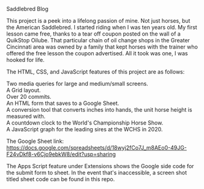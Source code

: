 Saddlebred Blog

This project is a peek into a lifelong passion of mine. Not just horses, but the American Saddlebred. I started riding when I was ten years old. My first lesson came free, thanks to a tear off coupon posted on the wall of a QuikStop Oilube. That particular chain of oil change shops in the Greater Cincinnati area was owned by a family that kept horses with the trainer who offered the free lesson the coupon advertised. All it took was one, I was hooked for life.

The HTML, CSS, and JavaScript features of this project are as follows:

Two media queries for large and medium/small screens.<br>
A Grid layout.<br>
Over 20 commits.<br>
An HTML form that saves to a Google Sheet.<br>
A conversion tool that converts inches into hands, the unit horse height is measured with.<br>
A countdown clock to the World's Championship Horse Show.<br>
A JavaScript graph for the leading sires at the WCHS in 2020.<br>

The Google Sheet link:
https://docs.google.com/spreadsheets/d/18wyj2fCo7J_m8AEo0-49JG-F24vDkf8-v6Cjo9ebkW8/edit?usp=sharing

The Apps Script feature under Extensions shows the Google side code for the submit form to sheet. In the event that's inaccessible, a screen shot titled sheet code can be found in this repo.
